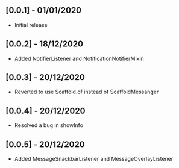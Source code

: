## [0.0.1] - 01/01/2020
* Initial release

## [0.0.2] - 18/12/2020
* Added NotifierListener and NotificationNotifierMixin

## [0.0.3] - 20/12/2020
* Reverted to use Scaffold.of instead of ScaffoldMessanger

## [0.0.4] - 20/12/2020
* Resolved a bug in showInfo

## [0.0.5] - 20/12/2020
* Added MessageSnackbarListener and MessageOverlayListener
